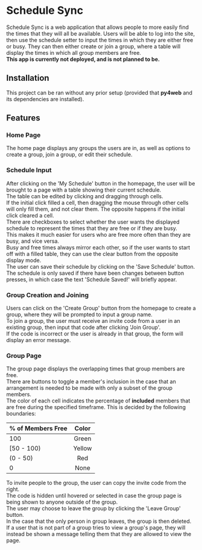 # Schedule Sync

Schedule Sync is a web application that allows people to more easily find the times that they will all be available. Users will be able to log into the site, then use the schedule setter to input the times in which they are either free or busy. They can then either create or join a group, where a table will display the times in which all group members are free. \
**This app is currently not deployed, and is not planned to be.**

## Installation
This project can be ran without any prior setup (provided that **py4web** and its dependencies are installed).

## Features

### Home Page
The home page displays any groups the users are in, as well as options to create a group, join a group, or edit their schedule.

### Schedule Input
After clicking on the 'My Schedule' button in the homepage, the user will be brought to a page with a table showing their current schedule. \
The table can be edited by clicking and dragging through cells. \
If the initial click filled a cell, then dragging the mouse through other cells will only fill them, and not clear them. The opposite happens if the initial click cleared a cell. \
There are checkboxes to select whether the user wants the displayed schedule to represent the times that they are free or if they are busy. \
This makes it much easier for users who are free more often than they are busy, and vice versa. \
Busy and free times always mirror each other, so if the user wants to start off with a filled table, they can use the clear button from the opposite display mode. \
The user can save their schedule by clicking on the 'Save Schedule' button. \
The schedule is only saved if there have been changes between button presses, in which case the text 'Schedule 
Saved!' will briefly appear.

### Group Creation and Joining
Users can click on the 'Create Group' button from the homepage to create a group, where they will be prompted to input a group name. \
To join a group, the user must receive an invite code from a user in an existing group, then input that code after clicking 'Join Group'. \
If the code is incorrect or the user is already in that group, the form will display an error message.

### Group Page
The group page displays the overlapping times that group members are free. \
There are buttons to toggle a member's inclusion in the case that an arrangement is needed to be made with only a subset of the group members. \
The color of each cell indicates the percentage of __included__ members that are free during the specified timeframe. This is decided by the following boundaries:

| % of Members Free  | Color    |
| ------------------ |:--------:|
| 100                | Green    |
| [50 - 100)         | Yellow   |
| (0 - 50)           | Red      |
| 0                  | None     |

To invite people to the group, the user can copy the invite code from the right. \
The code is hidden until hovered or selected in case the group page is being shown to anyone outside of the group. \
The user may choose to leave the group by clicking the 'Leave Group' button. \
In the case that the only person in group leaves, the group is then deleted. \
If a user that is not part of a group tries to view a group's page, they will instead be shown a message telling them that they are allowed to view the page.
